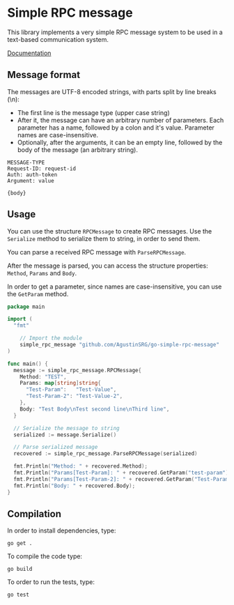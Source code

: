 # Simple RPC message

This library implements a very simple RPC message system to be used in a text-based communication system.

[Documentation](https://pkg.go.dev/github.com/AgustinSRG/go-simple-rpc-message)

## Message format

The messages are UTF-8 encoded strings, with parts split by line breaks (\n):
 
  - The first line is the message type (upper case string)
  - After it, the message can have an arbitrary number of parameters. Each parameter has a name, followed by a colon and it's value. Parameter names are case-insensitive.
  - Optionally, after the arguments, it can be an empty line, followed by the body of the message (an arbitrary string).

```
MESSAGE-TYPE
Request-ID: request-id
Auth: auth-token
Argument: value

{body}
```

## Usage

You can use the structure `RPCMessage` to create RPC messages. Use the `Serialize` method to serialize them to string, in order to send them.

You can parse a received RPC message with `ParseRPCMessage`.

After the message is parsed, you can access the structure properties: `Method`, `Params` and `Body`.

In order to get a parameter, since names are case-insensitive, you can use the `GetParam` method.

```go
package main

import (
  "fmt"

	// Import the module
	simple_rpc_message "github.com/AgustinSRG/go-simple-rpc-message"
)

func main() {
  message := simple_rpc_message.RPCMessage{
    Method: "TEST",
    Params: map[string]string{
      "Test-Param":   "Test-Value",
      "Test-Param-2": "Test-Value-2",
    },
    Body: "Test Body\nTest second line\nThird line",
  }

  // Serialize the message to string
  serialized := message.Serialize()

  // Parse serialized message
  recovered := simple_rpc_message.ParseRPCMessage(serialized)

  fmt.Println("Method: " + recovered.Method);
  fmt.Println("Params[Test-Param]: " + recovered.GetParam("test-param"));
  fmt.Println("Params[Test-Param-2]: " + recovered.GetParam("Test-Param-2"));
  fmt.Println("Body: " + recovered.Body);
}
```

## Compilation

In order to install dependencies, type:

```
go get .
```

To compile the code type:

```
go build
```

To order to run the tests, type: 

```
go test
```
